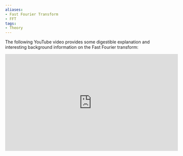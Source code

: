 ```yaml
---
aliases:
- Fast Fourier Transform
- FFT
tags:
- Theory
---
```


The following YouTube video provides some digestible explanation and interesting background information on the Fast Fourier transform:
<iframe width="560" height="315" src="https://www.youtube.com/embed/nmgFG7PUHfo" title="YouTube video player" frameborder="0" allow="accelerometer; autoplay; clipboard-write; encrypted-media; gyroscope; picture-in-picture" allowfullscreen></iframe>

